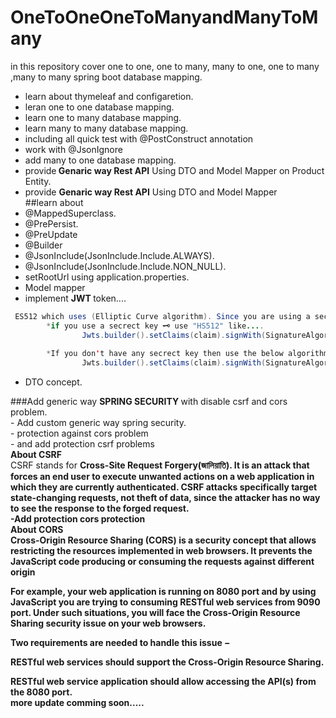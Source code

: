 # OneToOneOneToManyandManyToMany
in this repository cover one to one, one to many, many to one, one to many ,many to many spring boot database mapping.
- learn about thymeleaf and configaretion.
- leran one to one database mapping.
- learn one to many database mapping.
- learn many to many database mapping.
- including all quick test with  @PostConstruct annotation 
- work with  @JsonIgnore
- add many to one database mapping.<br/>
- provide<b> Genaric way Rest API</b> Using DTO and Model Mapper on Product Entity.
- provide <b>Genaric way Rest API</b> Using DTO and Model Mapper<br/>
##learn about<br/>
- @MappedSuperclass.
- @PrePersist.
- @PreUpdate
- @Builder
- @JsonInclude(JsonInclude.Include.ALWAYS).
- @JsonInclude(JsonInclude.Include.NON_NULL).
- setRootUrl using application.properties.
- Model mapper
- implement <b> JWT </b> token....<br/>
```Java
 ES512 which uses (Elliptic Curve algorithm). Since you are using a secret key, you want to use an HMAC algorithm which has the prefix "HS". So HS256, HS384, or HS512.
        *if you use a secrect key 🗝 use "HS512" like....
                Jwts.builder().setClaims(claim).signWith(SignatureAlgorithm.HS512, secret).compact();//without any secrect key.
                
        *If you don't have any secrect key then use the below algorithm 
                Jwts.builder().setClaims(claim).signWith(SignatureAlgorithm.ES512, secret).compact();// For Cecret key.
```
- DTO concept.<br/>

###Add generic way <b>SPRING SECURITY </b>with disable csrf and cors problem.<br/>
    - Add custom generic way spring security.<br/>
    - protection against cors problem<br/>
    - and add protection csrf problems<br/>
          <b>About CSRF </b><br/>
          CSRF stands for <b>Cross-Site Request Forgery(জালিয়াতি)<b/>. It is an attack that forces an end user to execute unwanted actions on a web application in which they are currently authenticated. CSRF attacks specifically target state-changing requests, not theft of data, since the attacker has no way to see the response to the forged request.<br/>
-Add  protection cors protection<br/>
    <b>About CORS </b><br/>
          <b>Cross-Origin Resource Sharing</b> (CORS) is a security concept that allows restricting the resources implemented in web browsers. It prevents the JavaScript code producing or consuming the requests against different origin

For example, your web application is running on 8080 port and by using JavaScript you are trying to consuming RESTful web services from 9090 port. Under such situations, you will face the Cross-Origin Resource Sharing security issue on your web browsers.

Two requirements are needed to handle this issue −

RESTful web services should support the Cross-Origin Resource Sharing.

RESTful web service application should allow accessing the API(s) from the 8080 port.<br/>
more update comming soon.....
